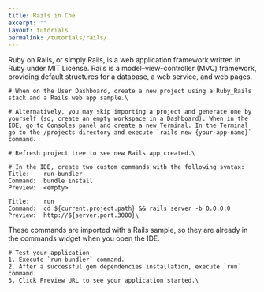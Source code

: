 ```yaml
---
title: Rails in Che
excerpt: ""
layout: tutorials
permalink: /tutorials/rails/
---
```

Ruby on Rails, or simply Rails, is a web application framework written in Ruby under MIT License. Rails is a model–view–controller (MVC) framework, providing default structures for a database, a web service, and web pages.
```text  
# When on the User Dashboard, create a new project using a Ruby_Rails stack and a Rails web app sample.\
```

```text  
# Alternatively, you may skip importing a project and generate one by yourself (so, create an empty workspace in a Dashboard). When in the IDE, go to Consoles panel and create a new Terminal. In the Terminal go to the /projects directory and execute `rails new {your-app-name}` command.

# Refresh project tree to see new Rails app created.\
```

```text  
# In the IDE, create two custom commands with the following syntax:
Title:    run-bundler
Command:  bundle install
Preview:  <empty>

Title:    run
Command:  cd ${current.project.path} && rails server -b 0.0.0.0
Preview:  http://${server.port.3000}\
```
These commands are imported with a Rails sample, so they are already in the commands widget when you open the IDE.
```text  
# Test your application
1. Execute `run-bundler` command.
2. After a successful gem dependencies installation, execute `run` command.
3. Click Preview URL to see your application started.\
```
